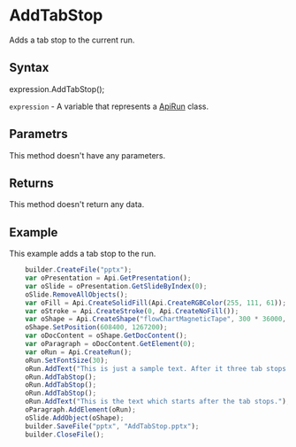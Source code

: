# AddTabStop

Adds a tab stop to the current run.

## Syntax

expression.AddTabStop();

`expression` - A variable that represents a [ApiRun](../ApiRun.md) class.

## Parametrs

This method doesn't have any parameters.

## Returns

This method doesn't return any data.

## Example

This example adds a tab stop to the run.

```javascript
	builder.CreateFile("pptx");
	var oPresentation = Api.GetPresentation();
	var oSlide = oPresentation.GetSlideByIndex(0);
	oSlide.RemoveAllObjects();
	var oFill = Api.CreateSolidFill(Api.CreateRGBColor(255, 111, 61));
	var oStroke = Api.CreateStroke(0, Api.CreateNoFill());
	var oShape = Api.CreateShape("flowChartMagneticTape", 300 * 36000, 130 * 36000, oFill, oStroke);
	oShape.SetPosition(608400, 1267200);
	var oDocContent = oShape.GetDocContent();
	var oParagraph = oDocContent.GetElement(0);
	var oRun = Api.CreateRun();
	oRun.SetFontSize(30);
	oRun.AddText("This is just a sample text. After it three tab stops will be added.");
	oRun.AddTabStop();
	oRun.AddTabStop();
	oRun.AddTabStop();
	oRun.AddText("This is the text which starts after the tab stops.");
	oParagraph.AddElement(oRun);
	oSlide.AddObject(oShape);
	builder.SaveFile("pptx", "AddTabStop.pptx");
	builder.CloseFile();
```